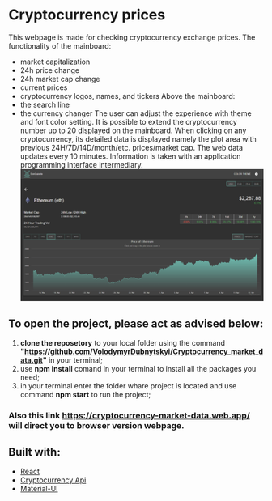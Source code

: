 # Cryptocurrency prices
This webpage is made for checking cryptocurrency exchange prices. 
The functionality of the mainboard:
- market capitalization
- 24h price change
- 24h market cap change
- current prices
- cryptocurrency logos, names, and tickers
Above the mainboard:
- the search line
- the currency changer
The user can adjust the experience with theme and font color setting. It is possible to extend the cryptocurrency number up to 20  displayed on the mainboard.
When clicking on any cryptocurrency, its detailed data is displayed namely the plot area with previous 24H/7D/14D/month/etc. prices/market cap.
The web data updates every 10 minutes. Information is taken with an application programming interface intermediary.
![GitHub Logo](/src/assets/readMeImg.jpg)

## To open the project, please act as advised below:
1. **clone the reposetory** to your local folder using the command **"https://github.com/VolodymyrDubnytskyi/Cryptocurrency_market_data.git"** in your terminal;
2. use **npm install** comand in your terminal to install all the packages you need;
3. in your terminal enter the folder whare project is located and use command **npm start** to run the project;

### Also this link https://cryptocurrency-market-data.web.app/ will direct you to browser version webpage.

## Built with:
* [React](https://reactjs.org/)
* [Cryptocurrency Api](https://www.coingecko.com/en/api)
* [Material-UI](https://material-ui.com/)